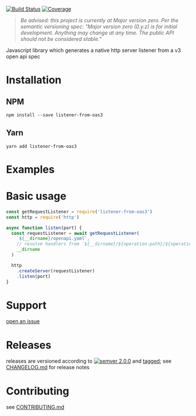 [![Build Status](https://travis-ci.org/chrisdostert/listener-from-oas3-js.svg?branch=master)](https://travis-ci.org/chrisdostert/listener-from-oas3-js)
[![Coverage](https://codecov.io/gh/chrisdostert/listener-from-oas3-js/branch/master/graph/badge.svg)](https://codecov.io/gh/chrisdostert/listener-from-oas3-js)

> *Be advised: this project is currently at Major version zero. Per the
> semantic versioning spec: "Major version zero (0.y.z) is for initial
> development. Anything may change at any time. The public API should
> not be considered stable."*

Javascript library which generates a native http server listener from a v3 open api spec

# Installation

## NPM
```shell
npm install --save listener-from-oas3
```

## Yarn
```shell
yarn add listener-from-oas3
```

# Examples

# Basic usage

```javascript
const getRequestListener = require('listener-from-oas3')
const http = require('http')

async function listen(port) {
  const requestListener = await getRequestListener(
    `${__dirname}/openapi.yaml`,
    // resolve handlers from `${__dirname}/${operation-path}/${operation-method}`
    __dirname
  )

  http
    .createServer(requestListener)
    .listen(port)
}
```

# Support

[open an issue](https://github.com/chrisdostert/listener-from-oas3-js/issues)

# Releases

releases are versioned according to
[![semver 2.0.0](https://img.shields.io/badge/semver-2.0.0-brightgreen.svg)](http://semver.org/spec/v2.0.0.html)
and [tagged](https://git-scm.com/book/en/v2/Git-Basics-Tagging); see
[CHANGELOG.md](CHANGELOG.md) for release notes

# Contributing

see [CONTRIBUTING.md](CONTRIBUTING.md)
